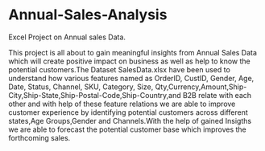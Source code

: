 # Annual-Sales-Analysis
Excel Project on Annual sales Data.

This project is all about to gain meaningful insights from Annual Sales Data which will create positive impact on business as well as help to know the potential customers.The Dataset SalesData.xlsx have been used to understand how various features named as OrderID, CustID, Gender, Age, Date, Status, Channel, SKU, Category, Size, Qty,Currency,Amount,Ship-City,Ship-State,Ship-Postal-Code,Ship-Country,and B2B relate with each other and with help of these feature relations we are able to improve customer experience by identifying potential customers across different states,Age Groups,Gender and Channels.With the help of gained Insigths we are able to forecast the potential customer base which improves the forthcoming sales.
